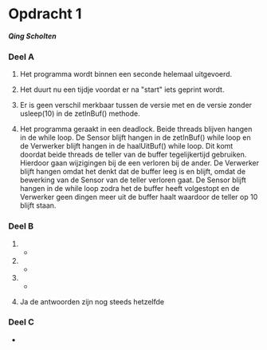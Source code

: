# Opdracht 1
***Qing Scholten***

### Deel A
1. Het programma wordt binnen een seconde helemaal uitgevoerd.

2. Het duurt nu een tijdje voordat er na "start" iets geprint wordt.

3. Er is geen verschil merkbaar tussen de versie met en de versie zonder usleep(10) in de zetInBuf() methode.

4. Het programma geraakt in een deadlock. Beide threads blijven hangen in de while loop. De Sensor blijft hangen in de zetInBuf() while loop en de Verwerker blijft hangen in de haalUitBuf() while loop. Dit komt doordat beide threads de teller van de buffer tegelijkertijd gebruiken. Hierdoor gaan wijzigingen bij de een verloren bij de ander. De Verwerker blijft hangen omdat het denkt dat de buffer leeg is en blijft, omdat de bewerking van de Sensor van de teller verloren gaat. De Sensor blijft hangen in de while loop zodra het de buffer heeft volgestopt en de Verwerker geen dingen meer uit de buffer haalt waardoor de teller op 10 blijft staan.

### Deel B
1. -

2. - 

3. -

4. Ja de antwoorden zijn nog steeds hetzelfde


### Deel C
-